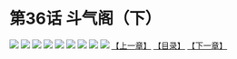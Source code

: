 # 第36话 斗气阁（下）
![](https://mhpic.xiaomingtaiji.net/comic/D/斗破苍穹拆分版/36话/1.jpg-zymk.middle.webp)
![](https://mhpic.xiaomingtaiji.net/comic/D/斗破苍穹拆分版/36话/2.jpg-zymk.middle.webp)
![](https://mhpic.xiaomingtaiji.net/comic/D/斗破苍穹拆分版/36话/3.jpg-zymk.middle.webp)
![](https://mhpic.xiaomingtaiji.net/comic/D/斗破苍穹拆分版/36话/4.jpg-zymk.middle.webp)
![](https://mhpic.xiaomingtaiji.net/comic/D/斗破苍穹拆分版/36话/5.jpg-zymk.middle.webp)
![](https://mhpic.xiaomingtaiji.net/comic/D/斗破苍穹拆分版/36话/6.jpg-zymk.middle.webp)
![](https://mhpic.xiaomingtaiji.net/comic/D/斗破苍穹拆分版/36话/7.jpg-zymk.middle.webp)
![](https://mhpic.xiaomingtaiji.net/comic/D/斗破苍穹拆分版/36话/8.jpg-zymk.middle.webp)
![](https://mhpic.xiaomingtaiji.net/comic/D/斗破苍穹拆分版/36话/9.jpg-zymk.middle.webp)
[【上一章】](./35.md)
[【目录】](./READMD.md)
[【下一章】](./37.md)

